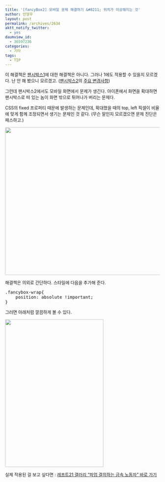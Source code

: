 ```yaml
---
title: '[fancyBox2] 모바일 문제 해결하기 &#8211; 위치가 이상해지는 것'
author: 안형우
layout: post
permalink: /archives/2634
aktt_notify_twitter:
  - yes
daumview_id:
  - 36597236
categories:
  - 기타
tags:
  - TIP
---
```

이 해결책은 [팬시박스1][1]에 대한 해결책은 아니다. 그러나 1에도 적용할 수 있을지 모르겠다. 난 안 해 봤으니 모르겠고. ([팬시박스2][2]의 [주요 변경사항][3])

그런데 팬시박스2에서도 모바일 화면에서 문제가 생긴다. 아이폰에서 화면을 확대하면 팬시박스로 떠 있는 놈이 화면 밖으로 튀어나가 버리는 문제다.

CSS의 fixed 프로퍼티 때문에 발생하는 문제인데, 확대했을 때의 top, left 픽셀이 비율에 맞게 함께 조정되면서 생기는 문제인 것 같다. (무슨 말인지 모르겠으면 문제 진단은 패스하고.)

<img class="aligncenter" src="https://mytory.net/uploads/legacy/fancybox2-problem/problem.png" alt="" width="640" height="480" />

해결책은 의외로 간단하다. 스타일에 다음을 추가해 준다.

<pre class="brush: css; gutter: true; first-line: 1">.fancybox-wrap{
	position: absolute !important;
}</pre>

그러면 아래처럼 깔끔하게 볼 수 있다.

<img class="aligncenter" src="https://mytory.net/uploads/legacy/fancybox2-problem/resolved.png" alt="" width="320" height="480" />

실제 적용된 걸 보고 싶다면 : [레프트21 갤러리 &#8220;파업 결의하는 금속 노동자&#8221; 바로 가기][4]

 [1]: http://fancybox.net
 [2]: http://fancyapps.com/fancybox/
 [3]: https://mytory.net/archives/599 "최고의 jQuery 갤러리 플러그인, fancyBox2 – 새로운 기능은?"
 [4]: http://photo.left21.com:8080/photo_issue.php?title_no=636